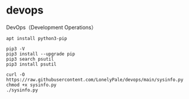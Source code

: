 # devops
DevOps（Development Operations）

```shell script
apt install python3-pip

pip3 -V
pip3 install --upgrade pip
pip3 search psutil
pip3 install psutil
```

```shell script
curl -O https://raw.githubusercontent.com/LonelyPale/devops/main/sysinfo.py
chmod +x sysinfo.py
./sysinfo.py
```
